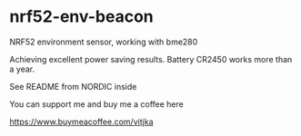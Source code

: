 # nrf52-env-beacon
NRF52 environment sensor, working with bme280

Achieving excellent power saving results. Battery CR2450 works more than a year.

See README from NORDIC inside


You can support me and buy me a coffee here

https://www.buymeacoffee.com/vitjka
